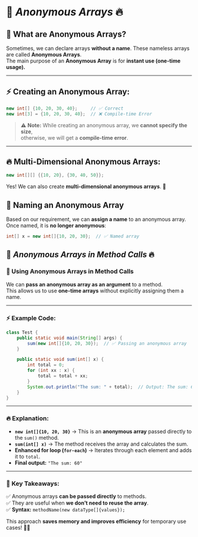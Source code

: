 # 🚀 ***Anonymous Arrays*** 🔥  

## 📌 What are Anonymous Arrays?  
Sometimes, we can declare arrays **without a name**. These nameless arrays are called **Anonymous Arrays**.  
The main purpose of an **Anonymous Array** is for **instant use (one-time usage).**  

---

## ⚡ Creating an Anonymous Array:
```java
new int[] {10, 20, 30, 40};     // ✅ Correct
new int[3] = {10, 20, 30, 40};  // ❌ Compile-time Error
```

> ⚠️ **Note:** While creating an anonymous array, we **cannot specify the size**,  
> otherwise, we will get a **compile-time error**.

---

## 🔥 Multi-Dimensional Anonymous Arrays:
```java
new int[][] {{10, 20}, {30, 40, 50}};
```
Yes! We can also create **multi-dimensional anonymous arrays**. 🎯

## 📌 Naming an Anonymous Array  
Based on our requirement, we can **assign a name** to an anonymous array.  
Once named, it is **no longer anonymous**:  

```java
int[] x = new int[]{10, 20, 30};  // ✅ Named array
```

## 🚀 ***Anonymous Arrays in Method Calls*** 🔥  

### 📌 Using Anonymous Arrays in Method Calls  
We can **pass an anonymous array as an argument** to a method.  
This allows us to use **one-time arrays** without explicitly assigning them a name.  

---

### ⚡ Example Code:
```java
class Test {
    public static void main(String[] args) {
        sum(new int[]{10, 20, 30});  // ✅ Passing an anonymous array
    }

    public static void sum(int[] x) {
        int total = 0;
        for (int xx : x) {
            total = total + xx;
        }
        System.out.println("The sum: " + total);  // Output: The sum: 60
    }
}
```

---

### 🔥 Explanation:
- **`new int[]{10, 20, 30}`** → This is an **anonymous array** passed directly to the `sum()` method.
- **`sum(int[] x)`** → The method receives the array and calculates the sum.
- **Enhanced for loop (`for-each`)** → Iterates through each element and adds it to `total`.
- **Final output:** `"The sum: 60"`

---

### 🎯 **Key Takeaways:**
✅ Anonymous arrays **can be passed directly** to methods.  
✅ They are useful when **we don’t need to reuse the array**.  
✅ **Syntax:** `methodName(new dataType[]{values});`  

This approach **saves memory and improves efficiency** for temporary use cases! 🚀🔥  
